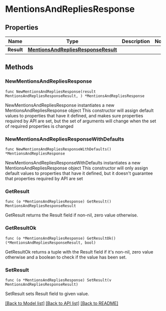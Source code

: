 # MentionsAndRepliesResponse

## Properties

Name | Type | Description | Notes
------------ | ------------- | ------------- | -------------
**Result** | [**MentionsAndRepliesResponseResult**](MentionsAndRepliesResponseResult.md) |  | 

## Methods

### NewMentionsAndRepliesResponse

`func NewMentionsAndRepliesResponse(result MentionsAndRepliesResponseResult, ) *MentionsAndRepliesResponse`

NewMentionsAndRepliesResponse instantiates a new MentionsAndRepliesResponse object
This constructor will assign default values to properties that have it defined,
and makes sure properties required by API are set, but the set of arguments
will change when the set of required properties is changed

### NewMentionsAndRepliesResponseWithDefaults

`func NewMentionsAndRepliesResponseWithDefaults() *MentionsAndRepliesResponse`

NewMentionsAndRepliesResponseWithDefaults instantiates a new MentionsAndRepliesResponse object
This constructor will only assign default values to properties that have it defined,
but it doesn't guarantee that properties required by API are set

### GetResult

`func (o *MentionsAndRepliesResponse) GetResult() MentionsAndRepliesResponseResult`

GetResult returns the Result field if non-nil, zero value otherwise.

### GetResultOk

`func (o *MentionsAndRepliesResponse) GetResultOk() (*MentionsAndRepliesResponseResult, bool)`

GetResultOk returns a tuple with the Result field if it's non-nil, zero value otherwise
and a boolean to check if the value has been set.

### SetResult

`func (o *MentionsAndRepliesResponse) SetResult(v MentionsAndRepliesResponseResult)`

SetResult sets Result field to given value.



[[Back to Model list]](../README.md#documentation-for-models) [[Back to API list]](../README.md#documentation-for-api-endpoints) [[Back to README]](../README.md)


